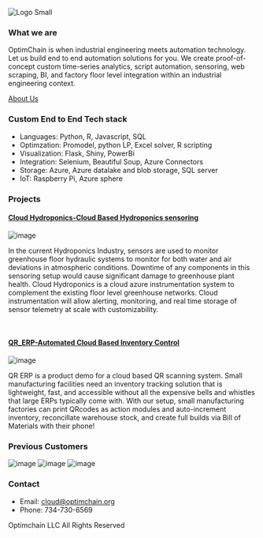 ![Logo Small](https://user-images.githubusercontent.com/84352976/120263189-0ad78200-c250-11eb-8738-e54b17b58394.png)


###  What we are
OptimChain is when industrial engineering meets automation technology. Let us build end to end automation solutions for you. We create proof-of-concept custom time-series analytics, script automation, sensoring, web scraping, BI, and factory floor level integration within an industrial engineering context. 

[About Us](philosophy.md)

### Custom End to End Tech stack
* Languages: Python, R, Javascript, SQL
* Optimzation: Promodel, python LP, Excel solver, R scripting
* Visualization: Flask, Shiny, PowerBi
* Integration: Selenium, Beautiful Soup, Azure Connectors
* Storage: Azure, Azure datalake and blob storage, SQL server
* IoT: Raspberry Pi, Azure sphere

### Projects

#### [Cloud Hydroponics-Cloud Based Hydroponics sensoring](https://github.com/OptimChain/Cloud_Hydroponics)

![image](https://user-images.githubusercontent.com/84352976/120255471-e031fd00-c240-11eb-8cc5-5b027cc268c9.png)


In the current Hydroponics Industry, sensors are used to monitor greenhouse floor hydraulic systems to monitor for both water and air deviations in atmospheric conditions. Downtime of any components in this sensoring setup would cause significant damage to greenhouse plant health. Cloud Hydroponics is a cloud azure instrumentation system to complement the existing floor level greenhouse networks. Cloud instrumentation will allow alerting, monitoring, and real time storage of sensor telemetry at scale with customizability.

&nbsp;

#### [QR_ERP-Automated Cloud Based Inventory Control](https://github.com/OptimChain/QR_ERP)

![image](https://user-images.githubusercontent.com/84352976/120255432-c8f30f80-c240-11eb-8974-d60f14ae9f12.png)


QR ERP is a product demo for a cloud based QR scanning system. Small manufacturing facilities need an inventory tracking solution that is lightweight, fast, and accessible without all the expensive bells and whistles that large ERPs typically come with. With our setup, small manufacturing factories can print QRcodes as action modules and auto-increment inventory, reconcillate warehouse stock, and create full builds via Bill of Materials with their phone!



### Previous Customers


![image](https://user-images.githubusercontent.com/84352976/120245367-d056f080-c221-11eb-9ed9-e98f00b69ef5.png) ![image](https://user-images.githubusercontent.com/84352976/120245376-da78ef00-c221-11eb-8202-353f49adc7e1.png) ![image](https://user-images.githubusercontent.com/84352976/120245387-eb296500-c221-11eb-810f-7b591d06b6ae.png)



### Contact

* Email: cloud@optimchain.org
* Phone: 734-730-6569



Optimchain LLC  All Rights Reserved

